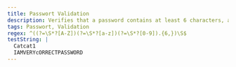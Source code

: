 ```yaml
---
title: Passwort Validation
description: Verifies that a password contains at least 6 characters, at least 1 uppercase letter, 1 lowercase letter, and 1 number with no spaces.
tags: Passwort, Validation
regex: ^((?=\S*?[A-Z])(?=\S*?[a-z])(?=\S*?[0-9]).{6,})\S$
testString: |
  Catcat1
  IAMVERYcORRECTPASSWORD
---
```

